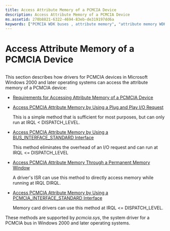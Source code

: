 ```yaml
---
title: Access Attribute Memory of a PCMCIA Device
description: Access Attribute Memory of a PCMCIA Device
ms.assetid: 270b8821-6322-4694-83eb-de319197dd6a
keywords: ["PCMCIA WDK buses , attribute memory", "attribute memory WDK PCMCIA bus", "attribute memory WDK PCMCIA bus , about attribute memory"]
---
```


# Access Attribute Memory of a PCMCIA Device


## <a href="" id="ddk-access-attribute-memory-of-a-pcmcia-device-kg"></a>


This section describes how drivers for PCMCIA devices in Microsoft Windows 2000 and later operating systems can access the attribute memory of a PCMCIA device:

-   [Requirements for Accessing Attribute Memory of a PCMCIA Device](https://msdn.microsoft.com/library/windows/hardware/ff537665)

-   [Access PCMCIA Attribute Memory by Using a Plug and Play I/O Request](https://msdn.microsoft.com/library/windows/hardware/ff536898)

    This is a simple method that is sufficient for most purposes, but can only run at IRQL &lt; DISPATCH\_LEVEL.

-   [Access PCMCIA Attribute Memory by Using a BUS\_INTERFACE\_STANDARD Interface](https://msdn.microsoft.com/library/windows/hardware/ff536894)

    This method eliminates the overhead of an I/O request and can run at IRQL &lt;= DISPATCH\_LEVEL

-   [Access PCMCIA Attribute Memory Through a Permanent Memory Window](https://msdn.microsoft.com/library/windows/hardware/ff536901)

    A driver's ISR can use this method to directly access memory while running at IRQL DIRQL.

-   [Access PCMCIA Attribute Memory by Using a PCMCIA\_INTERFACE\_STANDARD Interface](https://msdn.microsoft.com/library/windows/hardware/ff536897)

    Memory card drivers can use this method at IRQL &lt;= DISPATCH\_LEVEL.

These methods are supported by *pcmcia.sys*, the system driver for a PCMCIA bus in Windows 2000 and later operating systems.

 

 





